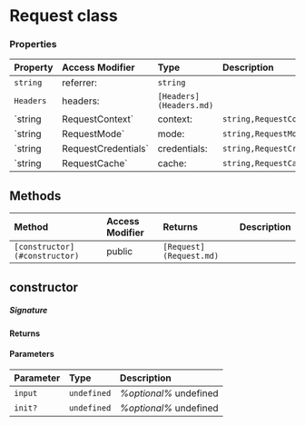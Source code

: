 # Request class




### Properties

| Property	   | Access Modifier | Type	| Description|
|:-------------|:----|:-------|:-----------|
|`string`     | referrer: | `string` |  |
|`Headers`     | headers: | `[Headers](Headers.md)` |  |
|`string|RequestContext`     | context: | `string,RequestContext` |  |
|`string|RequestMode`     | mode: | `string,RequestMode` |  |
|`string|RequestCredentials`     | credentials: | `string,RequestCredentials` |  |
|`string|RequestCache`     | cache: | `string,RequestCache` |  |




## Methods

| Method	   | Access Modifier | Returns	| Description|
|:-------------|:----|:-------|:-----------|
|`[constructor](#constructor) `     | public | `[Request](Request.md)` |  |




## constructor



##### Signature

#### Returns

#### Parameters


| Parameter	   | Type    | Description |
|:-------------|:---------------|:------------|
| `input `    | `undefined` | _%optional%_ undefined |
| `init? `    | `undefined` | _%optional%_ undefined |

